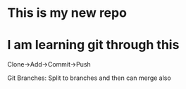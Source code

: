 # This is my new repo
# I am learning git through this

Clone->Add->Commit->Push


Git Branches:
Split to branches and then can merge also

